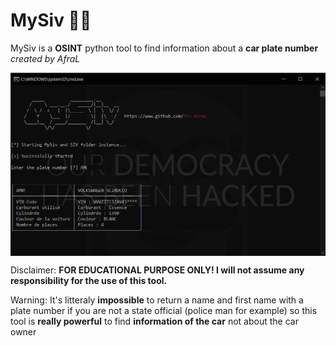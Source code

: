 # MySiv 🔎🚗
MySiv is a **OSINT** python tool to find information about a **car plate number** *created by AfraL*

<p align="center">
<img align="center" src=".img/Capture.PNG" width="900">
</p>


Disclaimer: **FOR EDUCATIONAL PURPOSE ONLY! I will not assume any responsibility for the use of this tool.**

Warning: It's litteraly **impossible** to return a name and first name with a plate number if you are not a state official (police man for example) so this tool is **really powerful** to find **information of the car** not about the car owner
